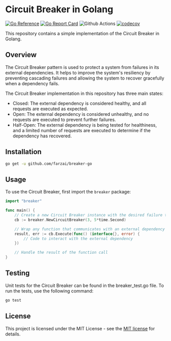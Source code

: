 # Circuit Breaker in Golang

[![Go Reference](https://pkg.go.dev/badge/github.com/farzai/breaker-go.svg)](https://pkg.go.dev/github.com/farzai/breaker-go)
[![Go Report Card](https://goreportcard.com/badge/github.com/farzai/breaker-go)](https://goreportcard.com/report/github.com/farzai/breaker-go)
![Github Actions](https://github.com/farzai/breaker-go/actions/workflows/ci.yaml/badge.svg?branch=main)
[![codecov](https://codecov.io/gh/farzai/breaker-go/branch/main/graph/badge.svg)](https://codecov.io/gh/farzai/breaker-go)

This repository contains a simple implementation of the Circuit Breaker in Golang.

## Overview

The Circuit Breaker pattern is used to protect a system from failures in its external dependencies. It helps to improve the system's resiliency by preventing cascading failures and allowing the system to recover gracefully when a dependency fails.

The Circuit Breaker implementation in this repository has three main states:

- Closed: The external dependency is considered healthy, and all requests are executed as expected.
- Open: The external dependency is considered unhealthy, and no requests are executed to prevent further failures.
- Half-Open: The external dependency is being tested for healthiness, and a limited number of requests are executed to determine if the dependency has recovered.


## Installation

```bash
go get -u github.com/farzai/breaker-go
```

## Usage

To use the Circuit Breaker, first import the `breaker` package:

```go
import "breaker"

func main() {
    // Create a new Circuit Breaker instance with the desired failure threshold and reset timeout:
    cb := breaker.NewCircuitBreaker(3, 5*time.Second)

    // Wrap any function that communicates with an external dependency using the Execute method of the Circuit Breaker:
    result, err := cb.Execute(func() (interface{}, error) {
        // Code to interact with the external dependency
    })

    // Handle the result of the function call
}
```

## Testing
Unit tests for the Circuit Breaker can be found in the breaker_test.go file. To run the tests, use the following command:

```bash
go test
```

## License
This project is licensed under the MIT License - see the [MIT license](LICENSE) for details.
